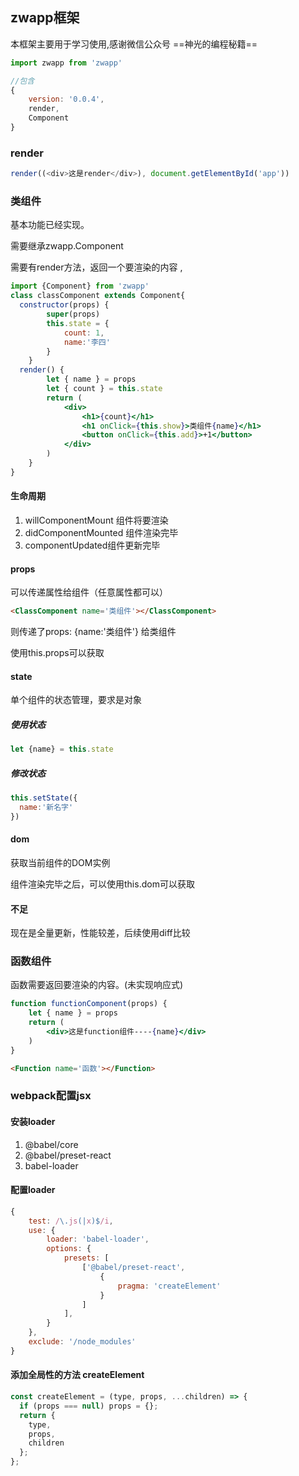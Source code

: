 ## zwapp框架

本框架主要用于学习使用,感谢微信公众号 ==神光的编程秘籍==

```js
import zwapp from 'zwapp'
```

```js
//包含
{
	version: '0.0.4',
	render,
	Component
}
```

### render

```js
render((<div>这是render</div>), document.getElementById('app'))
```

### 类组件

基本功能已经实现。

需要继承zwapp.Component

需要有render方法，返回一个要渲染的内容 ,

```jsx
import {Component} from 'zwapp'
class classComponent extends Component{
  constructor(props) {
		super(props)
		this.state = {
			count: 1,
			name:'李四'
		}
	}
  render() {
		let { name } = props
		let { count } = this.state
		return (
			<div>
				<h1>{count}</h1>
				<h1 onClick={this.show}>类组件{name}</h1>
				<button onClick={this.add}>+1</button>
			</div>
		)
	}
}
```

#### 生命周期

1. willComponentMount 组件将要渲染
2. didComponentMounted 组件渲染完毕
3. componentUpdated组件更新完毕

#### props

可以传递属性给组件（任意属性都可以）

```html
<ClassComponent name='类组件'></ClassComponent>
```

则传递了props: {name:'类组件'} 给类组件

使用this.props可以获取

#### state

单个组件的状态管理，要求是对象

##### 使用状态 

```js
let {name} = this.state
```

##### 修改状态

```js
this.setState({
  name:'新名字'
})
```

#### dom

获取当前组件的DOM实例

组件渲染完毕之后，可以使用this.dom可以获取

#### 不足

现在是全量更新，性能较差，后续使用diff比较

### 函数组件

函数需要返回要渲染的内容。(未实现响应式)

```jsx
function functionComponent(props) {
	let { name } = props
	return (
		<div>这是function组件----{name}</div>
	)
}
```

```html
<Function name='函数'></Function>
```



### webpack配置jsx

#### 安装loader

1. @babel/core
2. @babel/preset-react
3. babel-loader

#### 配置loader

```webpack.config.js
{
	test: /\.js(|x)$/i,
	use: {
		loader: 'babel-loader',
		options: {
			presets: [
				['@babel/preset-react',
					{
						pragma: 'createElement'
					}
				]
			],
		}
	},
	exclude: '/node_modules'
}
```

#### 添加全局性的方法 createElement

```js
const createElement = (type, props, ...children) => {
  if (props === null) props = {};
  return {
    type,
    props,
    children
  };
};
```

